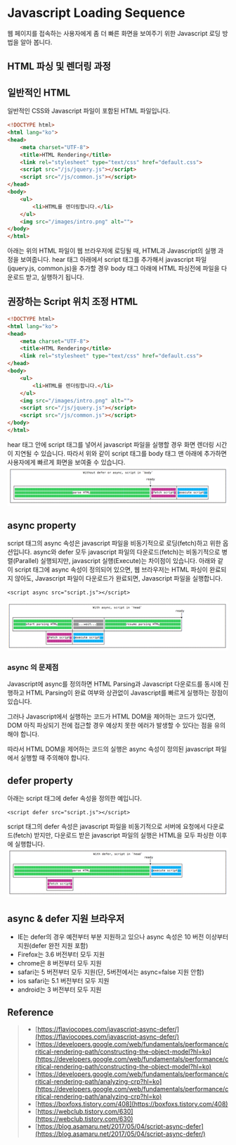 # Javascript Loading Sequence

웹 페이지를 접속하는 사용자에게 좀 더 빠른 화면을 보여주기 위한 Javascript 로딩 방법을 알아 봅니다.



## HTML 파싱 및 렌더링 과정


## 일반적인 HTML 
일반적인 CSS와 Javascript 파일이 포함된 HTML 파일입니다.

```html
<!DOCTYPE html>
<html lang="ko">
<head>
	<meta charset="UTF-8">
	<title>HTML Rendering</title>
	<link rel="stylesheet" type="text/css" href="default.css">
	<script src="/js/jquery.js"></script>
	<script src="/js/common.js"></script>
</head>
<body>
	<ul>
		<li>HTML를 렌더링합니다.</li>
	</ul>
	<img src="/images/intro.png" alt="">
</body>
</html>
```
아래는 위의 HTML 파일이 웹 브라우저에 로딩될 때, HTML과 Javascript의 실행 과정을 보여줍니다. hear 태그 아래에서 script 태그를 추가해서 javascript 파일(jquery.js, common.js)을 추가할 경우 body 태그 아래에 HTML 파싱전에 파일을 다운로드 받고, 실행하기 됩니다.


## 권장하는 Script 위치 조정 HTML
```html
<!DOCTYPE html>
<html lang="ko">
<head>
	<meta charset="UTF-8">
	<title>HTML Rendering</title>
	<link rel="stylesheet" type="text/css" href="default.css">
</head>
<body>
	<ul>
		<li>HTML를 렌더링합니다.</li>
	</ul>
	<img src="/images/intro.png" alt="">
	<script src="/js/jquery.js"></script>
	<script src="/js/common.js"></script>
</body>
</html>
```
hear 태그 안에 script 태그를 넣어서 javascript 파일을 실행할 경우 화면 렌더링 시간이 지연될 수 있습니다. 따라서 위와 같이 script 태그를 body 태그 맨 아래에 추가하면 사용자에게 빠르게 화면을 보여줄 수 있습니다.
![](blog/IT/Javascript_CSS_HTML/Javascript_Loading_Sequence.resources/without-defer-async-body.png)


## async property

script 태그의 async 속성은 javascript 파일을 비동기적으로 로딩(fetch)하고 위한 옵션입니다. async와 defer 모두 javascript 파일의 다운로드(fetch)는 비동기적으로 병렬(Parallel) 실행되지만, javascript 실행(Execute)는 차이점이 있습니다. 아래와 같이 script 태그에 async 속성이 정의되어 있으면, 웹 브라우저는 HTML 파싱이 완료되지 않아도, Javascript 파일이 다운로드가 완료되면, Javascript 파일을 실행합니다.


```
<script async src="script.js"></script>
```

![with-async](blog/IT/Javascript_CSS_HTML/Javascript_Loading_Sequence.resources/with-async.png)


### async 의 문제점

Javascript에 async를 정의하면 HTML Parsing과 Javascript 다운로드를 동시에 진행하고 HTML Parsing이 완료 여부와 상관없이 Javascript를 빠르게 실행하는 장점이 있습니다.

그러나 Javascript에서 실행하는 코드가 HTML DOM을 제어하는 코드가 있다면, DOM 아직 파싱되기 전에 접근할 경우 예상치 못한 에러가 발생할 수 있다는 점을 유의해야 합니다.

따라서 HTML DOM을 제어하는 코드의 실행은 async 속성이 정의된 javascript 파일에서 실행할 때 주의해야 합니다.


## defer property

아래는 script 태그에 defer 속성을 정의한 예입니다.

```script
<script defer src="script.js"></script>
```
script 태그의 defer 속성은 javascript 파일을 비동기적으로 서버에 요청에서 다운로드(fetch) 받지만, 다운로드 받은 javascript 파일의 실행은 HTML을 모두 파싱한 이후에 실행합니다.
![with-defer](blog/IT/Javascript_CSS_HTML/Javascript_Loading_Sequence.resources/with-defer.png)

## async & defer 지원 브라우저

* IE는 defer의 경우 예전부터 부분 지원하고 있으나 async 속성은 10 버전 이상부터 지원(defer 완전 지원 포함)
* Firefox는 3.6 버전부터 모두 지원
* chrome은 8 버전부터 모두 지원
* safari는 5 버전부터 모두 지원(단, 5버전에서는 async=false 지원 안함)
* ios safari는 5.1 버전부터 모두 지원
* android는 3 버전부터 모두 지원




## Reference

> * [https://flaviocopes.com/javascript-async-defer/](https://flaviocopes.com/javascript-async-defer/)
> * [https://developers.google.com/web/fundamentals/performance/critical-rendering-path/constructing-the-object-model?hl=ko](https://developers.google.com/web/fundamentals/performance/critical-rendering-path/constructing-the-object-model?hl=ko)
> * [https://developers.google.com/web/fundamentals/performance/critical-rendering-path/analyzing-crp?hl=ko](https://developers.google.com/web/fundamentals/performance/critical-rendering-path/analyzing-crp?hl=ko)
> * [https://boxfoxs.tistory.com/408](https://boxfoxs.tistory.com/408)
> * [https://webclub.tistory.com/630](https://webclub.tistory.com/630)
> * [https://blog.asamaru.net/2017/05/04/script-async-defer](https://blog.asamaru.net/2017/05/04/script-async-defer/)